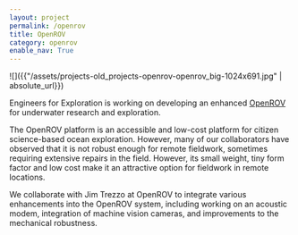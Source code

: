 ```yaml
---
layout: project
permalink: /openrov
title: OpenROV
category: openrov
enable_nav: True
---
```

![]({{"/assets/projects-old_projects-openrov-openrov_big-1024x691.jpg" | absolute_url}})

 

Engineers for Exploration is working on developing an enhanced <a href="http://openrov.com/" target="_blank">OpenROV</a> for underwater research and exploration.

The OpenROV platform is an accessible and low-cost platform for citizen science-based ocean exploration. However, many of our collaborators have observed that it is not robust enough for remote fieldwork, sometimes requiring extensive repairs in the field. However, its small weight, tiny form factor and low cost make it an attractive option for fieldwork in remote locations.

We collaborate with Jim Trezzo at OpenROV to integrate various enhancements into the OpenROV system, including working on an acoustic modem, integration of machine vision cameras, and improvements to the mechanical robustness.    